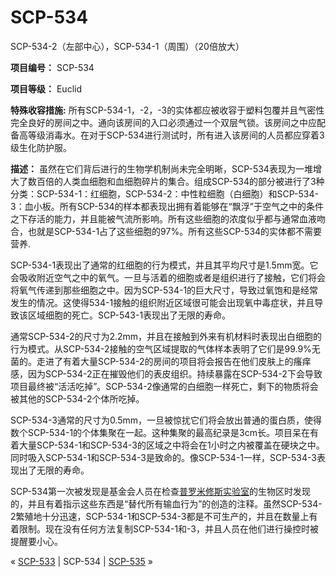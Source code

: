# SCP-534
                        




SCP-534-2（左部中心），SCP-534-1（周围）（20倍放大）



**项目编号：** SCP-534

**项目等级：** Euclid

**特殊收容措施:** 所有SCP-534-1，-2，-3的实体都应被收容于塑料包覆并且气密性完全良好的房间之中。通向该房间的入口必须通过一个双层气锁。该房间之中应配备高等级消毒水。在对于SCP-534进行测试时，所有进入该房间的人员都应穿着3级生化防护服。

**描述：** 虽然在它们背后进行的生物学机制尚未完全明晰，SCP-534表现为一堆增大了数百倍的人类血细胞和血细胞碎片的集合。组成SCP-534的部分被进行了3种分类：SCP-534-1：红细胞，SCP-534-2：中性粒细胞（白细胞）和SCP-534-3：血小板。所有SCP-534的样本都表现出拥有着能够在“飘浮”于空气之中的条件之下存活的能力，并且能被气流所影响。所有这些细胞的浓度似乎都与通常血液吻合，也就是SCP-534-1占了这些细胞的97%。所有这些SCP-534的实体都不需要营养.

SCP-534-1表现出了通常的红细胞的行为模式，并且其平均尺寸是1.5mm宽。它会吸收附近空气之中的氧气。一旦与活着的细胞或者是组织进行了接触，它们将会将氧气传递到那些细胞之中。因为SCP-534-1的巨大尺寸，导致过氧饱和是经常发生的情况。这使得534-1接触的组织附近区域很可能会出现氧中毒症状，并且导致该区域细胞的死亡。SCP-543-1表现出了无限的寿命。

通常SCP-534-2的尺寸为2.2mm，并且在接触到外来有机材料时表现出白细胞的行为模式。从SCP-534-2接触的空气区域提取的气体样本表明了它们是99.9%无菌的。走进了有着大量SCP-534-2的房间的项目将会报告在他们皮肤上的瘙痒感，因为SCP-534-2正在摧毁他们的表皮组织。持续暴露在SCP-534-2下会导致项目最终被“活活吃掉”。SCP-534-2像通常的白细胞一样死亡，剩下的物质将会被其他的SCP-534-2个体所吃掉。

SCP-534-3通常的尺寸为0.5mm，一旦被惊扰它们将会放出普通的蛋白质，使得数个SCP-534-1的个体集聚在一起。这种集聚的最高纪录是3cm长。项目呆在有着大量SCP-534-1和SCP-534-3的区域之中将会在1小时之内被覆盖在硬块之中。同时吸入SCP-534-1和SCP-534-3是致命的。像SCP-534-1一样，SCP-534-3表现出了无限的寿命。

SCP-534第一次被发现是基金会人员在检查[普罗米修斯实验室](/prometheus-labs-hub)的生物区时发现的，并且有着指示这些东西是“替代所有输血行为”的创造的注释。虽然SCP-534-2繁殖地十分迅速，SCP-534-1和SCP-534-3都是不可生产的，并且在数量上有着限制。现在没有任何方法复制SCP-534-1和-3，并且人员在他们进行操控时被提醒要小心。



« [SCP-533](/scp-533) | SCP-534 | [SCP-535](/scp-535) »





                    